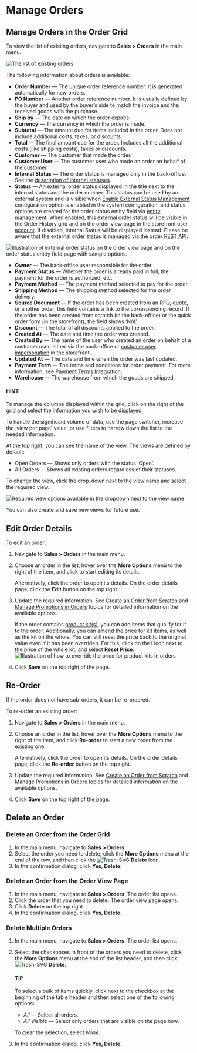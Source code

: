 # Manage Orders

<a id="user-guide-sales-orders-viewlist"></a>

## Manage Orders in the Order Grid

To view the list of existing orders, navigate to **Sales > Orders** in the main menu.

![The list of existing orders](user/img/sales/orders/OrdersGrid.png)

The following information about orders is available:

* **Order Number** — The unique order reference number. It is generated automatically for new orders.
* **PO Number** — Another order reference number. It is usually defined by the buyer and used by the buyer’s side to match the invoice and the received goods with the purchase.
* **Ship by** — The date on which the order expires.
* **Currency** — The currency in which the order is made.
* **Subtotal** — The amount due for items included in the order. Does not include additional costs, taxes, or discounts.
* **Total** — The final amount due for the order. Includes all the additional costs (like shipping costs), taxes or discounts.
* **Customer** — The customer that made the order.
* **Customer User** — The customer user who made an order on behalf of the customer.
* **Internal Status** — The order status is managed only in the back-office. See the [description of internal statuses](statuses.md#doc-orders-statuses-internal).
* **Status** — An external order status displayed in the title next to the internal status and the order number. This status can be used by an external system and is visible when [Enable External Status Management](../../system/configuration/commerce/orders/global-order-status-management.md#sys-commerce-orders-status-management) configuration option is enabled in the system configuration, and status options are created for the order status entity field via [entity management](../../system/entities/index.md#entities-management). When enabled, this external order status will be visible in the Order History grid and on the order view page in the storefront user [account](../../../storefront/account/order-history.md#my-account-order-history). If disabled, Internal Status will be displayed instead. Please be aware that the external order status is managed via the order [REST API](../../../../api/index.md#web-services-api).

![Illustration of external order status on the order view page and on the order status entity field page with sample options.](user/img/sales/orders/external-order-status.png)
* **Owner** — The back-office user responsible for the order.
* **Payment Status** — Whether the order is already paid in full, the payment for the order is authorized, etc.
* **Payment Method** — The payment method selected to pay for the order.
* **Shipping Method** — The shipping method selected for the order delivery.
* **Source Document** — If the order has been created from an RFQ, quote, or another order, this field contains a link to the corresponding record. If the order has been created from scratch (in the back-office) or the quick order form (in the storefront), the field shows ‘N/A’.
* **Discount** — The total of all discounts applied to the order.
* **Created At** — The date and time the order was created.
* **Created By** — The name of the user who created an order on behalf of a customer user, either via the back-office or [customer user impersonation](../../customers/customer-users/index.md#user-guide-customers-customer-user-impersonate) in the storefront.
* **Updated At** — The date and time when the order was last updated.
* **Payment Term** — The terms and conditions for order payment. For more information, see [Payment Terms Integration](../../system/integrations/payment-integration/payment-terms/index.md#sys-integrations-manage-integrations-payment-term).
* **Warehouse** — The warehouse from which the goods are shipped.

#### HINT
To manage the columns displayed within the grid, click <i class="fas fa-cog" aria-hidden="true"></i> on the right of the grid and select the information you wish to be displayed.

To handle the significant volume of data, use the page switcher, increase the ‘view per page’ value, or use <i class="fa fa-filter fa-lg" aria-hidden="true"></i> filters to narrow down the list to the needed information.

<!-- For more information on configuring visible fields, the number of items per page, etc., see the :ref:`Grids <doc-grids>` topic. -->

At the top right, you can see the name of the view. The views are defined by default:

* Open Orders — Shows only orders with the status ‘Open’.
* All Orders — Shows all existing orders regardless of their statuses.

To change the view, click the drop-down next to the view name and select the required view.

![Required view options available in the dropdown next to the view name](user/img/sales/orders/orders_views.png)

You can also create and save new views for future use.

<a id="user-guide-sales-orders-edit"></a>

## Edit Order Details

To edit an order:

1. Navigate to **Sales > Orders** in the main menu.
2. Choose an order in the list, hover over the <i class="fa fa-ellipsis-h fa-lg" aria-hidden="true"></i> **More Options** menu to the right of the item, and click <i class="fa fa-edit fa-lg" aria-hidden="true"></i> to start editing its details.

   Alternatively, click the order to open its details. On the order details page, click the **Edit** button on the top right.
3. Update the required information. See [Create an Order from Scratch](create.md#user-guide-sales-orders-create) and [Manage Promotions in Orders](../../marketing/promotions/promotions/manage-discounts-in-orders.md#user-guide-sales-orders-promotions) topics for detailed information on the available options.

   If the order contains [product kit(s)](../../products/products/create-kit.md#products-products-create-product-kit), you can add items that qualify for it to the order. Additionally, you can amend the price for kit items, as well as the kit on the whole. You can still reset the price back to the original value even if it has been overriden. For this, click on the **i** icon next to the price of the whole kit, and select **Reset Price**.
   ![Illustration of how to override the price for product kits in orders](user/img/products/products/kits/override-kit-price-in-order.gif)
4. Click **Save** on the top right of the page.

<a id="user-guide-sales-orders-reorder"></a>

## Re-Order

If the order does not have sub-orders, it can be re-ordered.

To re-order an existing order:

1. Navigate to **Sales > Orders** in the main menu.
2. Choose an order in the list, hover over the <i class="fa fa-ellipsis-h fa-lg" aria-hidden="true"></i> **More Options** menu to the right of the item, and click **Re-order** to start a new order from the existing one.

   Alternatively, click the order to open its details. On the order details page, click the **Re-order** button on the top right.
3. Update the required information. See [Create an Order from Scratch](create.md#user-guide-sales-orders-create) and [Manage Promotions in Orders](../../marketing/promotions/promotions/manage-discounts-in-orders.md#user-guide-sales-orders-promotions) topics for detailed information on the available options.
4. Click **Save** on the top right of the page.

<a id="doc-orders-actions-delete"></a>

## Delete an Order

<a id="doc-orders-actions-delete-fromgrid"></a>

### Delete an Order from the Order Grid

1. In the main menu, navigate to **Sales > Orders**.
2. Select the order you need to delete, click the <i class="fa fa-ellipsis-h fa-lg" aria-hidden="true"></i> **More Options** menu at the end of the row, and then click the ![Trash-SVG](_themes/sphinx_rtd_theme/static/svg-icons/trash.svg) **Delete** icon.
3. In the confirmation dialog, click **Yes, Delete**.

<a id="doc-orders-actions-delete-fromviewpage"></a>

### Delete an Order from the Order View Page

1. In the main menu, navigate to **Sales > Orders**. The order list opens.
2. Click the order that you need to delete. The order view page opens.
3. Click **Delete** on the top right.
4. In the confirmation dialog, click **Yes, Delete**.

<a id="doc-orders-actions-delete-multiple"></a>

### Delete Multiple Orders

1. In the main menu, navigate to **Sales > Orders**. The order list opens.
2. Select the checkboxes in front of the orders you need to delete, click the <i class="fa fa-ellipsis-h fa-lg" aria-hidden="true"></i> **More Options** menu at the end of the list header, and then click ![Trash-SVG](_themes/sphinx_rtd_theme/static/svg-icons/trash.svg) **Delete**.

   #### TIP
   To select a bulk of items quickly, click <i class="fa fa-caret-down fa-lg" aria-hidden="true"></i> next to the checkbox at the beginning of the table header and then select one of the following options:
   * *All* — Select all orders.
   * *All Visible* — Select only orders that are visible on the page now.

   To clear the selection, select *None*.
3. In the confirmation dialog, click **Yes, Delete**.

<!-- fa-bars = fa-navicon -->
<!-- Ic Tiles is used as Set As Default in saved views, and as tiles in display layout options -->
<!-- IcPencil refers to Rename in Commerce and Inline Editing in CRM -->
<!-- Check mark in the square. -->
<!-- SortDesc is also used as drop-down arrow -->
<!-- A -->
<!-- B -->
<!-- C -->
<!-- D -->
<!-- E -->
<!-- F -->
<!-- G -->
<!-- H -->
<!-- I -->
<!-- L -->
<!-- M -->
<!-- P -->
<!-- R -->
<!-- S -->
<!-- T -->
<!-- U -->
<!-- Z -->
